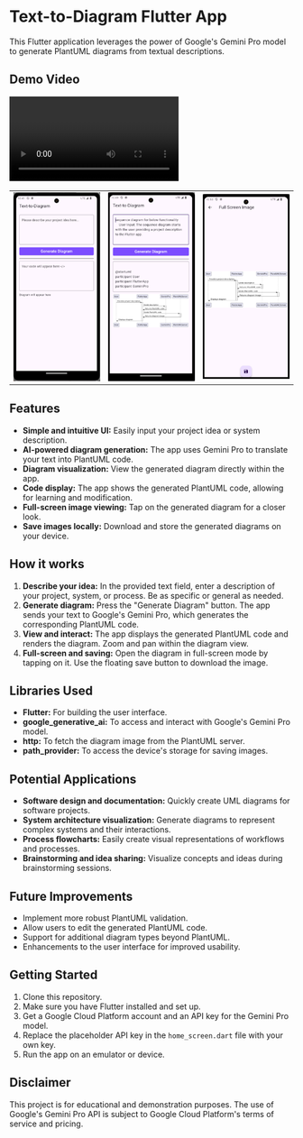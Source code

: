 # Text-to-Diagram Flutter App

This Flutter application leverages the power of Google's Gemini Pro model to generate PlantUML diagrams from textual descriptions.  

## Demo Video

![](ReadmeMedia/V1.mp4)

| | | |
|-|-|-|
|![](ReadmeMedia/SS1.png)|![](ReadmeMedia/SS2.png)|![](ReadmeMedia/SS3.png)

## Features

- **Simple and intuitive UI:** Easily input your project idea or system description.
- **AI-powered diagram generation:** The app uses Gemini Pro to translate your text into PlantUML code.
- **Diagram visualization:** View the generated diagram directly within the app.
- **Code display:** The app shows the generated PlantUML code, allowing for learning and modification.
- **Full-screen image viewing:** Tap on the generated diagram for a closer look.
- **Save images locally:** Download and store the generated diagrams on your device.

## How it works

1. **Describe your idea:** In the provided text field, enter a description of your project, system, or process. Be as specific or general as needed.
2. **Generate diagram:** Press the "Generate Diagram" button. The app sends your text to Google's Gemini Pro, which generates the corresponding PlantUML code.
3. **View and interact:** The app displays the generated PlantUML code and renders the diagram. Zoom and pan within the diagram view.
4. **Full-screen and saving:** Open the diagram in full-screen mode by tapping on it. Use the floating save button to download the image.

## Libraries Used

- **Flutter:** For building the user interface.
- **google_generative_ai:** To access and interact with Google's Gemini Pro model.
- **http:** To fetch the diagram image from the PlantUML server.
- **path_provider:** To access the device's storage for saving images.

## Potential Applications

- **Software design and documentation:** Quickly create UML diagrams for software projects.
- **System architecture visualization:** Generate diagrams to represent complex systems and their interactions.
- **Process flowcharts:** Easily create visual representations of workflows and processes.
- **Brainstorming and idea sharing:** Visualize concepts and ideas during brainstorming sessions.

## Future Improvements

- Implement more robust PlantUML validation.
- Allow users to edit the generated PlantUML code.
- Support for additional diagram types beyond PlantUML. 
- Enhancements to the user interface for improved usability.

## Getting Started

1. Clone this repository.
2. Make sure you have Flutter installed and set up.
3. Get a Google Cloud Platform account and an API key for the Gemini Pro model.
4. Replace the placeholder API key in the `home_screen.dart` file with your own key.
5. Run the app on an emulator or device.



## Disclaimer

This project is for educational and demonstration purposes. The use of Google's Gemini Pro API is subject to Google Cloud Platform's terms of service and pricing. 